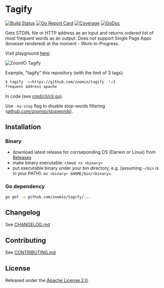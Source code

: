 # Tagify

[![Build Status](https://travis-ci.org/zoomio/tagify.svg?branch=master)](https://travis-ci.org/zoomio/tagify)
[![Go Report Card](https://goreportcard.com/badge/github.com/zoomio/tagify)](https://goreportcard.com/report/github.com/zoomio/tagify)
[![Coverage](https://codecov.io/gh/zoomio/tagify/branch/master/graph/badge.svg)](https://codecov.io/gh/zoomio/tagify)
[![GoDoc](https://godoc.org/github.com/zoomio/tagify?status.svg)](https://godoc.org/github.com/zoomio/tagify)

Gets STDIN, file or HTTP address as an input and returns ordered list of most frequent words as an output. Does not support Single Page Apps (browser rendered) at the moment - Work-in-Progress.

Visit playground [here](https://www.zoomio.org/tagify):

![ZoomIO Tagify](https://storage.googleapis.com/www.zoomio.org/ZoomIO_tagify.png)

Example, "tagify" this repository (with the limit of 3 tags):
```bash
$ tagify -s=https://github.com/zoomio/tagify -l=3
frequent address apache
```

In code (see [cmd/cli/cli.go](https://raw.githubusercontent.com/zoomio/tagify/master/cmd/cli/cli.go)).

Use `-no-stop` flag to disable stop-words filtering ([github.com/zoomio/stopwords](https://github.com/zoomio/stopwords/blob/master/stopwords.go)).

## Installation

### Binary

* download latest release for corrseponding OS (Darwin or Linux) from [Releases](https://github.com/zoomio/tagify/releases/latest)
* make binary executable: `chmod +x <binary>`
* put executable binary under your bin directory, e.g. (assuming `~/bin` is in your PATH): `mv <binary> $HOME/bin/<binary>`.

### Go dependency

```bash
go get -u github.com/zoomio/tagify/...
```

## Changelog

See [CHANGELOG.md](https://raw.githubusercontent.com/zoomio/tagify/master/CHANGELOG.md)

## Contributing

See [CONTRIBUTING.md](https://raw.githubusercontent.com/zoomio/tagify/master/CONTRIBUTING.md)

## License

Released under the [Apache License 2.0](https://raw.githubusercontent.com/zoomio/tagify/master/LICENSE).

